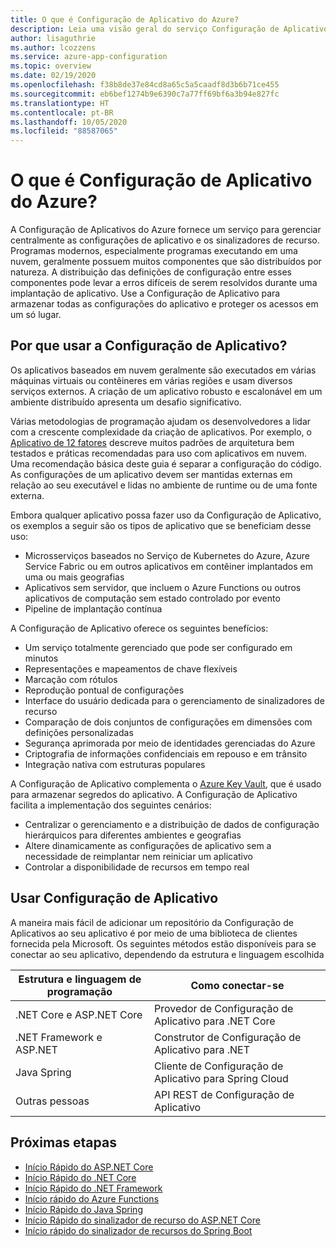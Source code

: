 ```yaml
---
title: O que é Configuração de Aplicativo do Azure?
description: Leia uma visão geral do serviço Configuração de Aplicativos do Azure. Entenda por que você poderia usar a Configuração de Aplicativos e saiba como usá-la.
author: lisaguthrie
ms.author: lcozzens
ms.service: azure-app-configuration
ms.topic: overview
ms.date: 02/19/2020
ms.openlocfilehash: f38b8de37e84cd8a65c5a5caadf8d3b6b71ce455
ms.sourcegitcommit: eb6bef1274b9e6390c7a77ff69bf6a3b94e827fc
ms.translationtype: HT
ms.contentlocale: pt-BR
ms.lasthandoff: 10/05/2020
ms.locfileid: "88587065"
---
```

# <a name="what-is-azure-app-configuration"></a>O que é Configuração de Aplicativo do Azure?

A Configuração de Aplicativos do Azure fornece um serviço para gerenciar centralmente as configurações de aplicativo e os sinalizadores de recurso. Programas modernos, especialmente programas executando em uma nuvem, geralmente possuem muitos componentes que são distribuídos por natureza. A distribuição das definições de configuração entre esses componentes pode levar a erros difíceis de serem resolvidos durante uma implantação de aplicativo. Use a Configuração de Aplicativo para armazenar todas as configurações do aplicativo e proteger os acessos em um só lugar.

## <a name="why-use-app-configuration"></a>Por que usar a Configuração de Aplicativo?

Os aplicativos baseados em nuvem geralmente são executados em várias máquinas virtuais ou contêineres em várias regiões e usam diversos serviços externos. A criação de um aplicativo robusto e escalonável em um ambiente distribuído apresenta um desafio significativo.

Várias metodologias de programação ajudam os desenvolvedores a lidar com a crescente complexidade da criação de aplicativos. Por exemplo, o [Aplicativo de 12 fatores](https://12factor.net/) descreve muitos padrões de arquitetura bem testados e práticas recomendadas para uso com aplicativos em nuvem. Uma recomendação básica deste guia é separar a configuração do código. As configurações de um aplicativo devem ser mantidas externas em relação ao seu executável e lidas no ambiente de runtime ou de uma fonte externa.

Embora qualquer aplicativo possa fazer uso da Configuração de Aplicativo, os exemplos a seguir são os tipos de aplicativo que se beneficiam desse uso:

* Microsserviços baseados no Serviço de Kubernetes do Azure, Azure Service Fabric ou em outros aplicativos em contêiner implantados em uma ou mais geografias
* Aplicativos sem servidor, que incluem o Azure Functions ou outros aplicativos de computação sem estado controlado por evento
* Pipeline de implantação contínua

A Configuração de Aplicativo oferece os seguintes benefícios:

* Um serviço totalmente gerenciado que pode ser configurado em minutos
* Representações e mapeamentos de chave flexíveis
* Marcação com rótulos
* Reprodução pontual de configurações
* Interface do usuário dedicada para o gerenciamento de sinalizadores de recurso
* Comparação de dois conjuntos de configurações em dimensões com definições personalizadas
* Segurança aprimorada por meio de identidades gerenciadas do Azure
* Criptografia de informações confidenciais em repouso e em trânsito
* Integração nativa com estruturas populares

A Configuração de Aplicativo complementa o [Azure Key Vault](https://azure.microsoft.com/services/key-vault/), que é usado para armazenar segredos do aplicativo. A Configuração de Aplicativo facilita a implementação dos seguintes cenários:

* Centralizar o gerenciamento e a distribuição de dados de configuração hierárquicos para diferentes ambientes e geografias
* Altere dinamicamente as configurações de aplicativo sem a necessidade de reimplantar nem reiniciar um aplicativo
* Controlar a disponibilidade de recursos em tempo real

## <a name="use-app-configuration"></a>Usar Configuração de Aplicativo

A maneira mais fácil de adicionar um repositório da Configuração de Aplicativos ao seu aplicativo é por meio de uma biblioteca de clientes fornecida pela Microsoft. Os seguintes métodos estão disponíveis para se conectar ao seu aplicativo, dependendo da estrutura e linguagem escolhida

| Estrutura e linguagem de programação | Como conectar-se |
|---|---|
| .NET Core e ASP.NET Core | Provedor de Configuração de Aplicativo para .NET Core |
| .NET Framework e ASP.NET | Construtor de Configuração de Aplicativo para .NET |
| Java Spring | Cliente de Configuração de Aplicativo para Spring Cloud |
| Outras pessoas | API REST de Configuração de Aplicativo |

## <a name="next-steps"></a>Próximas etapas

* [Início Rápido do ASP.NET Core](./quickstart-aspnet-core-app.md)
* [Início Rápido do .NET Core](./quickstart-dotnet-core-app.md)
* [Início Rápido do .NET Framework](./quickstart-dotnet-app.md)
* [Início rápido do Azure Functions](./quickstart-azure-functions-csharp.md)
* [Início Rápido do Java Spring](./quickstart-java-spring-app.md)
* [Início Rápido do sinalizador de recurso do ASP.NET Core](./quickstart-feature-flag-aspnet-core.md)
* [Início rápido do sinalizador de recursos do Spring Boot](./quickstart-feature-flag-spring-boot.md)
